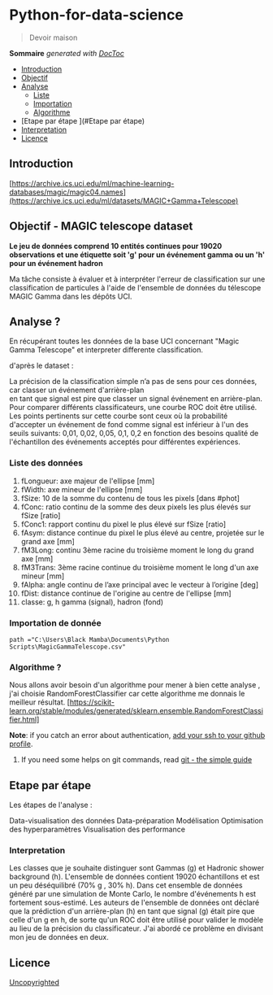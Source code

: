 # Python-for-data-science

 
 >  Devoir maison

**Sommaire**  *generated with [DocToc](https://github.com/thlorenz/doctoc)*

- [Introduction](#introduction)
- [Objectif ](#Objectif)
- [Analyse](#Analyse)
  - [Liste](#Liste)
  - [Importation](#Importation)
  - [Algorithme](#Algorithme)
- [Etape par étape ](#Etape par étape)
- [Interpretation](#Interpretation)
- [Licence](#licence)

<!-- END doctoc generated TOC please keep comment here to allow auto update -->

## Introduction

[https://archive.ics.uci.edu/ml/machine-learning-databases/magic/magic04.names](https://archive.ics.uci.edu/ml/datasets/MAGIC+Gamma+Telescope) 

## Objectif - MAGIC telescope dataset

**Le jeu de données comprend 10 entités continues pour 19020 observations et une étiquette
soit 'g' pour un événement gamma ou un 'h' pour un événement hadron**

Ma tâche consiste à évaluer et à interpréter l'erreur de classification
sur une classification de particules à l'aide de l'ensemble de données 
du télescope MAGIC Gamma dans les dépôts UCI.

## Analyse ?

En récupérant toutes les données de la base UCI concernant "Magic Gamma Telescope" et interpreter differente classification. 

d'après le dataset : 

La précision de la classification simple n’a pas de sens pour ces données, car classer un événement d'arrière-plan  
en tant que signal est pire que classer un signal événement en arrière-plan. Pour comparer différents classificateurs, 
une courbe ROC doit être utilisé. Les points pertinents sur cette courbe sont ceux où la probabilité d'accepter un événement de fond comme signal est inférieur à l'un des seuils suivants: 0,01, 0,02, 0,05, 0,1, 0,2 en fonction des besoins qualité de l'échantillon des événements acceptés pour différentes expériences.

### Liste des données 

1. fLongueur:   axe majeur de l'ellipse [mm]
2. fWidth:      axe mineur de l'ellipse [mm]
3. fSize:       10 de la somme du contenu de tous les pixels [dans #phot]
4. fConc:       ratio continu de la somme des deux pixels les plus élevés sur fSize [ratio]
5. fConc1:      rapport continu  du pixel le plus élevé sur fSize [ratio]
6. fAsym:       distance continue du pixel le plus élevé au centre, projetée sur le grand axe [mm]
7. fM3Long:     continu 3ème racine du troisième moment le long du grand axe [mm]
8. fM3Trans:    3ème racine continue du troisième moment le long d'un axe mineur [mm]
9. fAlpha:      angle continu de l’axe principal avec le vecteur à l’origine [deg]
10. fDist:      distance continue de l'origine au centre de l'ellipse [mm]
11. classe:     g, h  gamma (signal), hadron (fond)

### Importation de donnée

```
path ="C:\Users\Black Mamba\Documents\Python Scripts\MagicGammaTelescope.csv"
```

### Algorithme ?
 
 Nous allons avoir besoin d'un algorithme pour mener à bien cette analyse , j'ai choisie RandomForestClassifier car cette algorithme me donnais le meilleur résultat. [https://scikit-learn.org/stable/modules/generated/sklearn.ensemble.RandomForestClassifier.html] 

**Note**: if you catch an error about authentication, [add your ssh to your github profile](https://help.github.com/articles/connecting-to-github-with-ssh/).

1. If you need some helps on git commands, read [git - the simple guide](http://rogerdudler.github.io/git-guide/)

## Etape par étape 

Les étapes de l'analyse :

Data-visualisation des données 
Data-préparation 
Modélisation 
Optimisation des hyperparamètres 
Visualisation des performance 


### Interpretation 

Les classes que je souhaite distinguer sont Gammas (g) et Hadronic shower background (h). L'ensemble de données contient 19020 échantillons et est un peu déséquilibré (70% g , 30% h).
Dans cet ensemble de données généré par une simulation de Monte Carlo, le nombre d'événements h est fortement sous-estimé. 
Les auteurs de l'ensemble de données ont déclaré que la prédiction d'un arrière-plan (h) en tant que signal (g) était pire que celle d'un g en h, de sorte qu'un ROC doit être utilisé pour valider le modèle au lieu de la précision du classificateur. J'ai abordé ce problème en divisant mon jeu de données en deux.



## Licence

[Uncopyrighted](http://zenhabits.net/uncopyright/)
 
